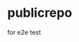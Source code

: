 # publicrepo
for e2e test













































































































































































































































































































































































































































































































































































































































































































































































































































































































































































































































































































































































































































































































































































































































































































































































































































































































































































































































































































































































































































































































































































































































































































































































































































































































































































































































































































































































































































































































































































































































































































































































































































































































































































